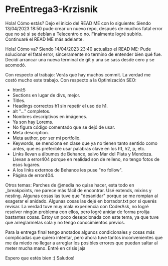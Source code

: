 # PreEntrega3-Krzisnik

Hola! Cómo estás?
Dejo el inicio del READ ME con lo siguiente:
Siendo 13/04/2023 18:50 pude crear un nuevo repo, después de muchos fatal error que no sé si se debían a Telecentro o no.
Finalmente logré subirlo. Continuaré el READ ME más adelante.

Hola! Cómo va?
Siendo 14/04/2023 23:40 actualizo el READ ME:
Pude solucionar el fatal error, sinceramente no termino de entender bien qué fue. 
Decidí arrancar una nueva terminal de git y una se sass desde cero y se acomodó.

Con respecto al trabajo:
Verás que hay muchos commit. La verdad me costó mucho este trabajo. 
Con respecto a la Optimización SEO:
- html:5
- Sections en lugar de divs, mejor.
- Titles.
- Headings correctos h1 sin repetir el uso de h1.
- alt "..." completos.
- Nombres descriptivos en imágenes.
- Ya son hay Lorems.
- No figura código comentado que se dejó de usar.
- Meta description.
- Meta author, por ser mi portfolio.
- Keywords, se menciona en clase que ya no tienen tanto sentido como antes, que es preferible usar palabras clave en los h1, h2, p, etc.
- Links llevan a álbumes de Behance, salvo Mar del Plata y Mendoza. Llevan a error404 porque en realidad son de relleno, no tengo fotos de esos lugares.
- A los links externos de Behance les puse "no follow".
- Página de error404.

Otros temas:
Parches de @media no quise hacer, esta todo en _breakpoints, me parece más fácil de encontrar.
Usé extends, mixins y nesting.
Algunas cosas las tuve que "desanidar" porque se me rompían al exagerar el anidado. Algunas cosas las dejé en borrador.txt por si querés revisar.
La verdad tuve muy mala experiencia con CoderAsk, no logré resolver ningún problema con ellos, pero logré anidar de forma prolija bastantes cosas.
Estoy un poco desepcionada con este tema, ya que tuve que arreglarmelas sola y no tengo conocimientos previos.

Para la entrega final tengo anotados algunos condicionales y cosas más complicadas que quiero intentar, pero ahora tuve tantos inconvenientes que me da miedo no llegar a arreglar los posibles errores que puedan saltar al meter mucha mano. Entré en crisis jaja

Espero que estés bien :)
Saludos!
